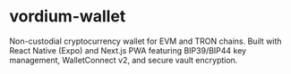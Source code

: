 # vordium-wallet
Non-custodial cryptocurrency wallet for EVM and TRON chains. Built with React Native (Expo) and Next.js PWA featuring BIP39/BIP44 key management, WalletConnect v2, and secure vault encryption.
